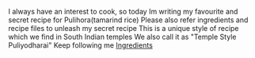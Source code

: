  I always have an interest to cook, so today Im writing my favourite and secret recipe for Pulihora(tamarind rice)
 Please also refer ingredients and recipe files to unleash my secret recipe
 This is a unique style of recipe which we find in South Indian temples
 We also call it as "Temple Style Puliyodharai"
 Keep following me
 <a href="https://swetapadmaja.github.io/c26-myrecipe/ingredients.md">Ingredients</a>
